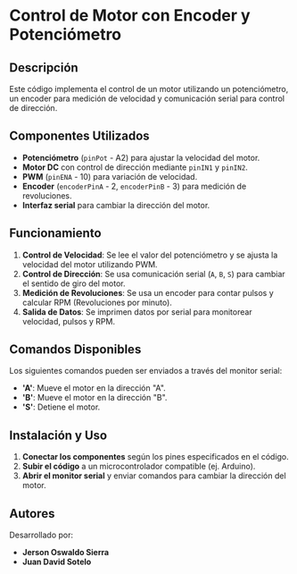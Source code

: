 # Control de Motor con Encoder y Potenciómetro

## Descripción
Este código implementa el control de un motor utilizando un potenciómetro, un encoder para medición de velocidad y comunicación serial para control de dirección.

## Componentes Utilizados
- **Potenciómetro** (`pinPot` - A2) para ajustar la velocidad del motor.
- **Motor DC** con control de dirección mediante `pinIN1` y `pinIN2`.
- **PWM** (`pinENA` - 10) para variación de velocidad.
- **Encoder** (`encoderPinA` - 2, `encoderPinB` - 3) para medición de revoluciones.
- **Interfaz serial** para cambiar la dirección del motor.

## Funcionamiento
1. **Control de Velocidad**: Se lee el valor del potenciómetro y se ajusta la velocidad del motor utilizando PWM.
2. **Control de Dirección**: Se usa comunicación serial (`A`, `B`, `S`) para cambiar el sentido de giro del motor.
3. **Medición de Revoluciones**: Se usa un encoder para contar pulsos y calcular RPM (Revoluciones por minuto).
4. **Salida de Datos**: Se imprimen datos por serial para monitorear velocidad, pulsos y RPM.

## Comandos Disponibles
Los siguientes comandos pueden ser enviados a través del monitor serial:
- **'A'**: Mueve el motor en la dirección "A".
- **'B'**: Mueve el motor en la dirección "B".
- **'S'**: Detiene el motor.

## Instalación y Uso
1. **Conectar los componentes** según los pines especificados en el código.
2. **Subir el código** a un microcontrolador compatible (ej. Arduino).
3. **Abrir el monitor serial** y enviar comandos para cambiar la dirección del motor.

## Autores
Desarrollado por:
- **Jerson Oswaldo Sierra**
- **Juan David Sotelo**

